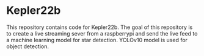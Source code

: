 # Kepler22b
This repository contains code for Kepler22b. The goal of this repository is to create a live streaming sever from a raspberrypi and send the live feed to a machine learning model for star detection. YOLOv10 model is used for object detection.
